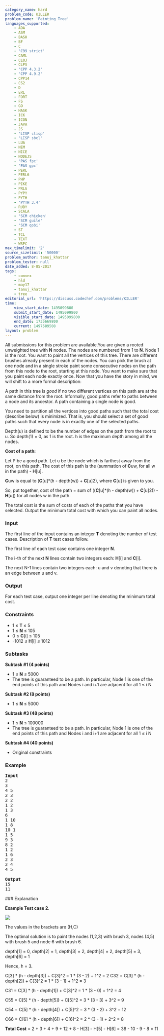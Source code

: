 ```yaml
---
category_name: hard
problem_code: KILLER
problem_name: 'Painting Tree'
languages_supported:
    - ADA
    - ASM
    - BASH
    - BF
    - C
    - 'C99 strict'
    - CAML
    - CLOJ
    - CLPS
    - 'CPP 4.3.2'
    - 'CPP 4.9.2'
    - CPP14
    - CS2
    - D
    - ERL
    - FORT
    - FS
    - GO
    - HASK
    - ICK
    - ICON
    - JAVA
    - JS
    - 'LISP clisp'
    - 'LISP sbcl'
    - LUA
    - NEM
    - NICE
    - NODEJS
    - 'PAS fpc'
    - 'PAS gpc'
    - PERL
    - PERL6
    - PHP
    - PIKE
    - PRLG
    - PYPY
    - PYTH
    - 'PYTH 3.4'
    - RUBY
    - SCALA
    - 'SCM chicken'
    - 'SCM guile'
    - 'SCM qobi'
    - ST
    - TCL
    - TEXT
    - WSPC
max_timelimit: '2'
source_sizelimit: '50000'
problem_author: tanuj_khattar
problem_tester: null
date_added: 8-05-2017
tags:
    - convex
    - hld
    - may17
    - tanuj_khattar
    - tree
editorial_url: 'https://discuss.codechef.com/problems/KILLER'
time:
    view_start_date: 1495099800
    submit_start_date: 1495099800
    visible_start_date: 1495099800
    end_date: 1735669800
    current: 1497589508
layout: problem
---
```

All submissions for this problem are available.You are given a rooted unweighted tree with **N** nodes. The nodes are numbered from 1 to **N**. Node 1 is the root. You want to paint all the vertices of this tree. There are different brushes already present in each of the nodes. You can pick the brush at one node and in a single stroke paint some consecutive nodes on the path from this node to the root, starting at this node. You want to make sure that you paint each node exactly once. Now that you have the story in mind, we will shift to a more formal description:

A path in this tree is _good_ if no two different vertices on this path are at the same distance from the root. Informally, good paths refer to paths between a node and its ancestor. A path containing a single node is good.

You need to partition all the vertices into good paths such that the total cost (describe below) is minimized. That is, you should select a set of good paths such that every node is in exactly one of the selected paths.

Depth(u) is defined to be the number of edges on the path from the root to u. So depth(1) = 0, as 1 is the root. h is the maximum depth among all the nodes.

**Cost of a path:**

Let P be a good path. Let u be the node which is farthest away from the root, on this path. The cost of this path is the (summation of **C**uw, for all w in the path) - **H**\[u\].

**C**uw is equal to (**C**\[u\]\*(h - depth(w)) + **C**\[u\]2), where **C**\[u\] is given to you.

So, put together, cost of the path = sum of ((**C**\[u\]\*(h - depth(w)) + **C**\[u\]2)) - **H**\[u\]) for all nodes w in the path.

The total cost is the sum of costs of each of the paths that you have selected. Output the minimum total cost with which you can paint all nodes.

### Input

The first line of the input contains an integer **T** denoting the number of test cases. Description of **T** test cases follow.

The first line of each test case contains one integer **N**.

The i-th of the next **N** lines contain two integers each: **H**\[i\] and **C**\[i\].

The next N-1 lines contain two integers each: u and v denoting that there is an edge between u and v.

### Output

For each test case, output one integer per line denoting the minimum total cost.

### Constraints

- 1 ≤ **T** ≤ 5
- 1 ≤ **N** ≤ 105
- 0 ≤ **C**\[i\] ≤ 105
- -1012 ≤ **H**\[i\] ≤ 1012

### Subtasks

**Subtask #1 (4 points)**

- 1 ≤ **N** ≤ 5000
- The tree is guaranteed to be a path. In particular, Node 1 is one of the end points of this path and Nodes i and i+1 are adjacent for all 1 ≤ i N

**Subtask #2 (8 points)**

- 1 ≤ **N** ≤ 5000

**Subtask #3 (48 points)**

- 1 ≤ **N** ≤ 100000
- The tree is guaranteed to be a path. In particular, Node 1 is one of the end points of this path and Nodes i and i+1 are adjacent for all 1 ≤ i N

**Subtask #4 (40 points)**

- Original constraints

### Example

<pre>
<b>Input</b>
2
3
4 5
2 3
2 2
1 2
1 3
6
1 10
1 8
10 1
1 5
9 3
8 2
1 2
1 6
2 3
2 4
4 5

<b>Output</b>
15
11
</pre>### Explanation

**Example Test case 2.**

![](https://codechef_shared.s3.amazonaws.com/upfiles/killer.png)

The values in the brackets are (H,C)

The optimal solution is to paint the nodes (1,2,3) with brush 3, nodes (4,5) with brush 5 and node 6 with brush 6.

depth\[1\] = 0, depth\[2\] = 1, depth\[3\] = 2, depth\[4\] = 2, depth\[5\] = 3, depth\[6\] = 1

Hence, h = 3.

 C\[3\] \* (h - depth\[3\]) + C\[3\]^2 = 1 \* (3 - 2) + 1^2 = 2 C32 = C\[3\] \* (h - depth\[2\]) + C\[3\]^2 = 1 \* (3 - 1) + 1^2 = 3

C31 = C\[3\] \* (h - depth\[1\]) + C\[3\]^2 = 1 \* (3 - 0) + 1^2 = 4

C55 = C\[5\] \* (h - depth\[5\]) + C\[5\]^2 = 3 \* (3 - 3) + 3^2 = 9

C54 = C\[5\] \* (h - depth\[4\]) + C\[5\]^2 = 3 \* (3 - 2) + 3^2 = 12

C66 = C\[6\] \* (h - depth\[6\]) + C\[6\]^2 = 2 \* (3 - 1) + 2^2 = 8

**Total Cost** = 2 + 3 + 4 + 9 + 12 + 8 - H\[3\] - H\[5\] - H\[6\] = 38 - 10 - 9 - 8 = 11
